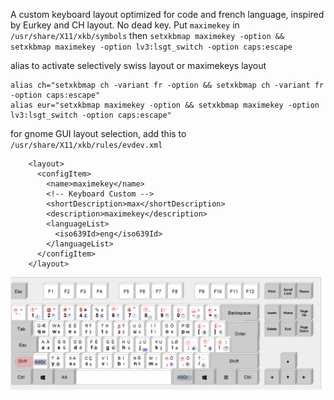 A custom keyboard layout optimized for code and french language, inspired by Eurkey and CH layout. No dead key.
Put `maximekey` in `/usr/share/X11/xkb/symbols`
then 
`
setxkbmap maximekey -option && setxkbmap maximekey -option lv3:lsgt_switch -option caps:escape
`


alias to activate selectively swiss layout or maximekeys layout
```
alias ch="setxkbmap ch -variant fr -option && setxkbmap ch -variant fr -option caps:escape"
alias eur="setxkbmap maximekey -option && setxkbmap maximekey -option lv3:lsgt_switch -option caps:escape"
```
for gnome GUI layout selection, add this to `/usr/share/X11/xkb/rules/evdev.xml`

```
    <layout>
      <configItem>
        <name>maximekey</name>
        <!-- Keyboard Custom -->
        <shortDescription>max</shortDescription>
        <description>maximekey</description>
        <languageList>
          <iso639Id>eng</iso639Id>
        </languageList>
      </configItem>
    </layout>
```
![layout](maximekey.png?raw=true "layout")
